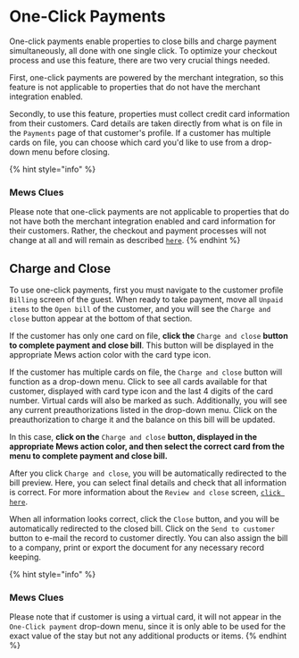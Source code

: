 # One-Click Payments

One-click payments enable properties to close bills and charge payment simultaneously, all done with one single click. To optimize your checkout process and use this feature, there are two very crucial things needed.

First, one-click payments are powered by the merchant integration, so this feature is not applicable to properties that do not have the merchant integration enabled.

Secondly, to use this feature, properties must collect credit card information from their customers. Card details are taken directly from what is on file in the `Payments` page of that customer's profile. If a customer has multiple cards on file, you can choose which card you'd like to use from a drop-down menu before closing.

{% hint style="info" %}
### Mews Clues

Please note that one-click payments are not applicable to properties that do not have both the merchant integration enabled and card information for their customers. Rather, the checkout and payment processes will not change at all and will remain as described [`here`](review-and-close.md).
{% endhint %}

## Charge and Close

To use one-click payments, first you must navigate to the customer profile `Billing` screen of the guest. When ready to take payment, move all `Unpaid items` to the `Open bill` of the customer, and you will see the `Charge and close` button appear at the bottom of that section.

If the customer has only one card on file, **click the** `Charge and close` **button to complete payment and close bill**. This button will be displayed in the appropriate Mews action color with the card type icon.

If the customer has multiple cards on file, the `Charge and close` button will function as a drop-down menu. Click to see all cards available for that customer, displayed with card type icon and the last 4 digits of the card number. Virtual cards will also be marked as such. Additionally, you will see any current preauthorizations listed in the drop-down menu. Click on the preauthorization to charge it and the balance on this bill will be updated.

In this case, **click on the** `Charge and close` **button, displayed in the appropriate Mews action color, and then select the correct card from the menu to complete payment and close bill.**

After you click `Charge and close`, you will be automatically redirected to the bill preview. Here, you can select final details and check that all information is correct. For more information about the `Review and close` screen, [`click here`](review-and-close.md).

When all information looks correct, click the `Close` button, and you will be automatically redirected to the closed bill. Click on the `Send to customer` button to e-mail the record to customer directly. You can also assign the bill to a company, print or export the document for any necessary record keeping.

{% hint style="info" %}
### Mews Clues

Please note that if customer is using a virtual card, it will not appear in the `One-Click payment` drop-down menu, since it is only able to be used for the exact value of the stay but not any additional products or items.
{% endhint %}

